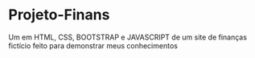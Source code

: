 # Projeto-Finans
Um em HTML, CSS, BOOTSTRAP e JAVASCRIPT de um site de finanças fictício feito para demonstrar meus conhecimentos
